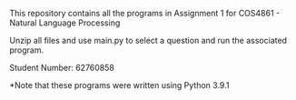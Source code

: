 

This repository contains all the programs in Assignment 1 for COS4861 - Natural Language Processing

Unzip all files and use main.py to select a question and run the associated program.

Student Number: 62760858

*Note that these programs were written using Python 3.9.1
